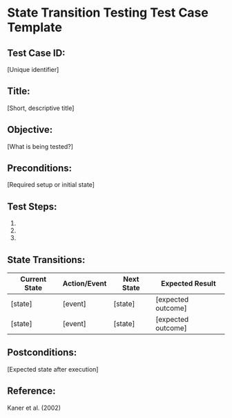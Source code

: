 # State Transition Testing Test Case Template

## Test Case ID:
[Unique identifier]

## Title:
[Short, descriptive title]

## Objective:
[What is being tested?]

## Preconditions:
[Required setup or initial state]

## Test Steps:
1. 
2. 
3. 

## State Transitions:
| Current State | Action/Event   | Next State   | Expected Result    |
|---------------|---------------|--------------|-------------------|
| [state]       | [event]       | [state]      | [expected outcome]|
| [state]       | [event]       | [state]      | [expected outcome]|

## Postconditions:
[Expected state after execution]

## Reference:
Kaner et al. (2002)
